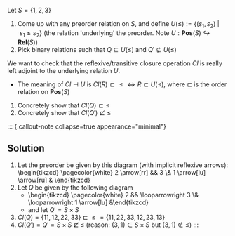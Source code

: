 
Let $S=\{1,2,3\}$

1. Come up with any preorder relation on $S$, and define 
   $U(\leq):=\{(s_1,s_2)\ |\ s_1 \leq s_2\}$ (the relation 'underlying' the 
   preorder. Note $U: \mathbf{Pos}(S) \hookrightarrow \mathbf{Rel}(S)$)
2. Pick binary relations such that $Q \subseteq U(\leq)$ and 
   $Q' \not \subseteq U(\leq)$

We want to check that the reflexive/transitive closure operation $Cl$ is really 
left adjoint to the underlying relation $U$.
   - The meaning of $Cl \dashv U$ is $Cl(R) \sqsubset \leq \iff R \sqsubset U(\leq)$, 
     where $\sqsubset$ is the order relation on $\mathbf{Pos}(S)$

1. Concretely show that $Cl(Q) \sqsubset \leq$
2. Concretely show that $Cl(Q') \not \sqsubset \leq$

::: {.callout-note collapse=true appearance="minimal"}
## Solution
1. Let the preorder be given by this diagram (with implicit reflexive arrows): 
   \begin{tikzcd} \pagecolor{white} 2 \arrow[rr] && 3 \\& 1 \arrow[lu] \arrow[ru] &  \end{tikzcd}
2. Let $Q$ be given by the following diagram
    - \begin{tikzcd} \pagecolor{white} 2 && \looparrowright 3 \\& \looparrowright 1 \arrow[lu] &\end{tikzcd}
    - and let $Q'=S\times S$
3. $Cl(Q) = \{11,12,22,33\}$ $\sqsubset$ $\leq = \{11,22,33,12,23,13\}$
4. $Cl(Q') = Q' = S \times S$ $\not \sqsubset$ $\leq$  (reason: 
   $(3,1) \in S \times S$ but $(3,1) \not \in \leq$)
:::